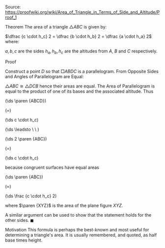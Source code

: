 # 

Source: https://proofwiki.org/wiki/Area_of_Triangle_in_Terms_of_Side_and_Altitude/Proof_1

Theorem
The area of a triangle $\triangle ABC$ is given by:

$\dfrac {c \cdot h_c} 2 = \dfrac {b \cdot h_b} 2 = \dfrac {a \cdot h_a} 2$
where:

$a, b, c$ are the sides
$h_a, h_b, h_c$ are the altitudes from $A$, $B$ and $C$ respectively.


Proof

Construct a point $D$ so that $\Box ABDC$ is a parallelogram.
From Opposite Sides and Angles of Parallelogram are Equal:

$\triangle ABC \cong \triangle DCB$
hence their areas are equal.
The Area of Parallelogram is equal to the product of one of its bases and the associated altitude.
Thus 














\(\ds \paren {ABCD}\)

\(=\)







\(\ds c \cdot h_c\)














\(\ds \leadsto \ \ \)





\(\ds 2 \paren {ABC}\)

\(=\)







\(\ds c \cdot h_c\)





because congruent surfaces have equal areas














\(\ds \paren {ABC}\)

\(=\)







\(\ds \frac {c \cdot h_c} 2\)









where $\paren {XYZ}$ is the area of the plane figure $XYZ$.

A similar argument can be used to show that the statement holds for the other sides.
$\blacksquare$


Motivation
This formula is perhaps the best-known and most useful for determining a triangle's area.
It is usually remembered, and quoted, as half base times height.





